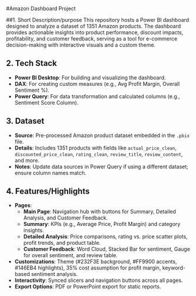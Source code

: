 
#Amazon Dashboard Project

##1. Short Description/purpose
This repository hosts a Power BI dashboard designed to analyze a dataset of 1351 Amazon products. The dashboard provides actionable insights into product performance, discount impacts, profitability, and customer feedback, serving as a tool for e-commerce decision-making with interactive visuals and a custom theme.

## 2. Tech Stack
- **Power BI Desktop**: For building and visualizing the dashboard.
- **DAX**: For creating custom measures (e.g., Avg Profit Margin, Overall Sentiment %).
- **Power Query**: For data transformation and calculated columns (e.g., Sentiment Score Column).

## 3. Dataset
- **Source**: Pre-processed Amazon product dataset embedded in the `.pbix` file.
- **Details**: Includes 1351 products with fields like `actual_price_clean`, `discounted_price_clean`, `rating_clean`, `review_title`, `review_content`, and more.
- **Notes**: Update data sources in Power Query if using a different dataset; ensure column names match.

## 4. Features/Highlights
- **Pages**:
  - **Main Page**: Navigation hub with buttons for Summary, Detailed Analysis, and Customer Feedback.
  - **Summary**: KPIs (e.g., Average Price, Profit Margin) and category insights.
  - **Detailed Analysis**: Price comparisons, rating vs. price scatter plots, profit trends, and product table.
  - **Customer Feedback**: Word Cloud, Stacked Bar for sentiment, Gauge for overall sentiment, and review table.
- **Customizations**: Theme (#232F3E background, #FF9900 accents, #146EB4 highlights), 35% cost assumption for profit margin, keyword-based sentiment analysis.
- **Interactivity**: Synced slicers and navigation buttons across all pages.
- **Export Options**: PDF or PowerPoint export for static reports.
